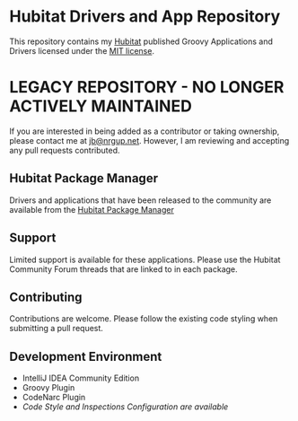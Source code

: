 # Hubitat Drivers and App Repository

This repository contains my [Hubitat](https://www.hubitat.com) published Groovy Applications and Drivers licensed under the [MIT license](LICENSE).

# LEGACY REPOSITORY - NO LONGER ACTIVELY MAINTAINED

If you are interested in being added as a contributor or taking ownership, please contact me at jb@nrgup.net.
However, I am reviewing and accepting any pull requests contributed.

## Hubitat Package Manager

Drivers and applications that have been released to the community are available from the [Hubitat Package Manager](https://hubitatpackagemanager.hubitatcommunity.com/)

## Support

Limited support is available for these applications. Please use the Hubitat Community Forum threads that are linked to in each package.

## Contributing

Contributions are welcome. Please follow the existing code styling when submitting a pull request.

## Development Environment
- IntelliJ IDEA Community Edition
- Groovy Plugin
- CodeNarc Plugin
- *Code Style and Inspections Configuration are available*
